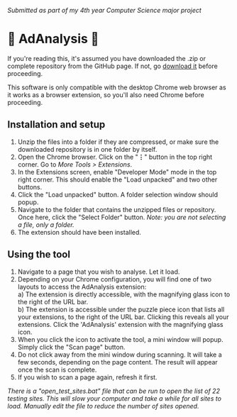 *Submitted as part of my 4th year Computer Science major project*

# 🔎 AdAnalysis 🔎

If you're reading this, it's assumed you have downloaded the .zip or complete repository from the GitHub page. If not, go [download it](https://github.com/jbofa/hons-project) before proceeding.

This software is only compatible with the desktop Chrome web browser as it works as a browser extension, so you'll also need Chrome before proceeding.


## Installation and setup

 1. Unzip the files into a folder if they are compressed, or make sure the downloaded repository is in one folder by itself.
 2. Open the Chrome browser. Click on the "**⋮**" button in the top right corner. Go to *More Tools > Extensions*.
 3. In the Extensions screen, enable "Developer Mode" mode in the top right corner. This should enable the "Load unpacked" and two other buttons.
 4. Click the "Load unpacked" button. A folder selection window should popup.
 5. Navigate to the folder that contains the unzipped files or repository. Once here, click the "Select Folder" button. *Note: you are not selecting a file, only a folder.*
 6. The extension should have been installed.

## Using the tool

 1. Navigate to a page that you wish to analyse. Let it load.
 2. Depending on your Chrome configuration, you will find one of two layouts to access the AdAnalysis extension:\
		 a) The extension is directly accessible, with the magnifying glass icon to the right of the URL bar.\
		 b) The extension is accessible under the puzzle piece icon that lists all your extensions, to the right of the URL bar. Clicking this reveals all your extensions. Click the 'AdAnalysis' extension with the magnifying glass icon.
3. When you click the icon to activate the tool, a mini window will popup. Simply click the "Scan page" button. 
4. Do not click away from the mini window during scanning. It will take a few seconds, depending on the page content. The result will appear once the scan is complete.
5. If you wish to scan a page again, refresh it first.

*There is a "open_test_sites.bat" file that can be run to open the list of 22 testing sites. This will slow your computer and take a while for all sites to load. Manually edit the file to reduce the number of sites opened.*
